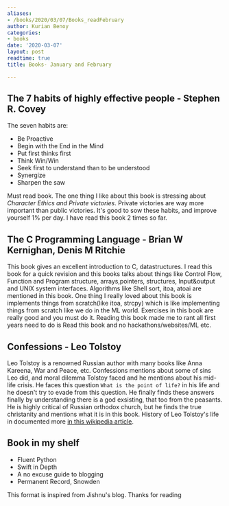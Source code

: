 ```yaml
---
aliases:
- /books/2020/03/07/Books_readFebruary
author: Kurian Benoy
categories:
- books
date: '2020-03-07'
layout: post
readtime: true
title: Books- January and February

---
```


## The 7 habits of highly effective people - Stephen R. Covey

The seven habits are:
- Be Proactive
- Begin with the End in the Mind
- Put first thinks first
- Think Win/Win
- Seek first to understand than to be understood
- Synergize
- Sharpen the saw

Must read book. The one thing I like about this book is stressing about *Character Ethics and Private victories*.
Private victories are way more important than public victories. It's good to sow these habits, and improve yourself 1%
per day. I have read this book 2 times so far.

## The C Programming Language - Brian W Kernighan, Denis M Ritchie

This book gives an excellent introduction to C, datastructures. I read this book for a quick revision and this
books talks about things like Control Flow, Function and Program structure, arrays,pointers, structures, Input&output and UNIX system interfaces.
Algorithms like Shell sort, itoa, atoai are mentioned in this book.
One thing I really loved about this book is implements things from scratch(like itoa, strcpy) which is like 
implementing things from scratch like we do in the ML world. Exercises in this book are really good and you must do it.
Reading this book made me to rant all first years need to do is Read this book and no hackathons/websites/ML etc.

## Confessions - Leo Tolstoy

Leo Tolstoy is a renowned Russian author with many books like Anna Kareena, War and Peace, etc.
Confessions mentions about some of sins Leo did, and  moral dilemma Tolstoy faced and he mentions about his mid-life
crisis. He faces this question `What is the point of life?` in his life and he doesn't try to evade from this question. He finally
finds these answers finally by understanding there is a god exsisting, that too from the peasants.
He is highly critical of Russian orthodox church, but he finds the true
christanity and mentions what it is in this book. History of Leo Tolstoy's life in documented more [in this wikipedia
article](https://en.wikipedia.org/wiki/Leo_Tolstoy).

## Book in my shelf

- Fluent Python
- Swift in Depth
- A no excuse guide to blogging
- Permanent Record, Snowden

This format is inspired from Jishnu's blog. Thanks for reading


